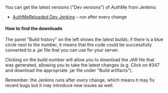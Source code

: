 You can get the latest versions ("Dev versions") of AuthMe from Jenkins:

- [AuthMeReloaded Dev Jenkins](http://ci.xephi.fr/job/AuthMeReloaded/) – run after every change

#### How to find the downloads
The panel "Build history" on the left shows the latest _builds_; if there is a blue circle next to the number, it means that the code could be successfully converted to a .jar file that you can use for your server.

Clicking on the build number will allow you to download the JAR file that was generated, allowing you to take the latest changes (e.g. Click on #347 and download the appropriate .jar file under "Build artifacts").

Remember: the Jenkins runs after _every_ change, which means it may fix recent bugs but it may introduce new issues as well.

